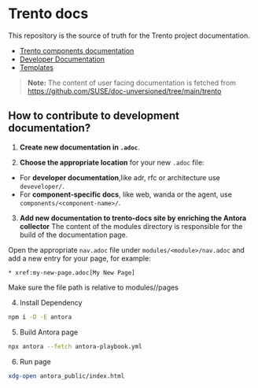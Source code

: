 # Trento docs

This repository is the source of truth for the Trento project documentation. 

- [Trento components documentation](./components/)
- [Developer Documentation](./developer/)
- [Templates](./templates)

> **Note:** The content of user facing documentation is fetched from https://github.com/SUSE/doc-unversioned/tree/main/trento

## How to contribute to development documentation? 

  1. **Create new documentation in `.adoc`**.

  2. **Choose the appropriate location** for your new `.adoc` file:
   - For **developer documentation**,like adr, rfc or architecture use `deveveloper/`.
   - For **component-specific docs**, like web, wanda or the agent, use `components/<component-name>/`.
   
  3. **Add new documentation to trento-docs site by enriching the Antora collector**
   The content of the modules directory is responsible for the build of the documentation page.
   
   Open the appropriate `nav.adoc` file under `modules/<module>/nav.adoc` and add a new entry for your page, for example:
   ```adoc
   * xref:my-new-page.adoc[My New Page]
   ```
   Make sure the file path is relative to modules/<module>/pages

  4. Install Dependency

  ```bash
  npm i -D -E antora
  ```

  5. Build Antora page

  ```bash
  npx antora --fetch antora-playbook.yml
  ```

  6. Run page

 ```bash
 xdg-open antora_public/index.html
 ```

